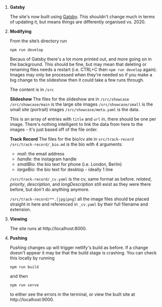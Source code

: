 1.  **Gatsby**

    The site's now built using [Gatsby](https://www.gatsbyjs.com/). This shouldn't change much in terms of updating it, but means things are differently organised vs. 2020.

2.  **Modifying**

    From the site’s directory run

    ```shell
    npm run develop
    ```

    Becaus of Gatsby there's a lot more printed out, and more going on in the background. This should be fine, but may mean that deleting or renaming files needs a restart (i.e. CTRL+C then `npm run develop` again). Images may only be processed when they're needed so if you make a big change to the slideshow then it could take a few runs through.

    The content is in `/src`

    **Slideshow**
    The files for the slideshow are in `/src/showcase`
    `/src/showcase/main` is the large site images
    `/src/showcase/small` is the small site (portrait) images
    `/src/showcase/meta.yaml` is the data. 
    
    This is an array of entries with `title` and `url` in, there should be one per image. There's nothing intelligent to link the data from here to the images - it's just based off of the file order.


    **Track Record**
    The files for the bio/cv ate in `src/track-record`
    `/src/track-record/_bio.md` is the bio with 4 arguments:
      - _mail:_ the email address
      - _handle:_ the instagram handle
      - _smallBio:_ the bio text for phone (i.e. London, Berlin)
      - _largeBio:_ the bio text for desktop - ideally 1 line

    `/src/track-record/_cv.yaml` is the cv, same format as before. _related_, _priority_, _description_, and _longDescription_ still exist as they were there before, but don't do anything anymore.

    `/src/track-record/**.[jpg|png]` all the image files should be placed straight in here and referenced in `_cv.yaml` by their full filename and extension.

3.  **Viewing**

    The site runs at http://localhost:8000. 

4.  **Pushing**

    Pushing changes up will trigger netlify's build as before. If a change doesn't appear it may be that the build stage is crashing. You can check this locally by running 

    ```shell
    npm run build
    ```

    and then 

     ```shell
    npm run serve
    ```

    to either see the errors in the terminal, or view the built site at http://localhost:9000. 